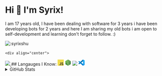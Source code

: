 # Hi 👋 I'm Syrix!
I am 17 years old, I have been dealing with software for 3 years i have been developing bots for 2 years and here I am sharing my old bots
i am open to self-development and learning don't forget to follow. :)

<img src="https://count.getloli.com/get/@:syrixshu?theme=rule34" alt=":syrixshu" />

    <div align="center">
   <a href="https://discord.com/users/389084737177780234" target="_blank">
      <img src="(https://lanyard-profile-readme.vercel.app/api/389084737177780234">
   </a>
</div>
  ## Langauges I Know:
<code><img height="20" src="https://raw.githubusercontent.com/github/explore/80688e429a7d4ef2fca1e82350fe8e3517d3494d/topics/javascript/javascript.png"></code>
<code><img height="20" src="https://raw.githubusercontent.com/github/explore/80688e429a7d4ef2fca1e82350fe8e3517d3494d/topics/nodejs/nodejs.png"></code>
<code><img height="20" src="https://camo.githubusercontent.com/d11bc5fc022603363226da69441297bc1f6dda6cd6253d80f5ed010125810aad/68747470733a2f2f692e696d6775722e636f6d2f534931445a66332e706e67"></code>
<code><img height="20" src="https://raw.githubusercontent.com/github/explore/80688e429a7d4ef2fca1e82350fe8e3517d3494d/topics/visual-studio-code/visual-studio-code.png"></code>
 
 <details>
  <summary>GitHub Stats</summary>
<img src="https://github-readme-stats.vercel.app/api?username=syrixshu&count_private=true&show_icons=true&theme=dark&hide_border=true" width="%100" height="150px" alt="stats" />
</details>
